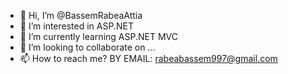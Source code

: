 - 👋 Hi, I’m @BassemRabeaAttia
- 👀 I’m interested in ASP.NET 
- 🌱 I’m currently learning ASP.NET MVC
- 💞️ I’m looking to collaborate on ...
- 📫 How to reach me? BY EMAIL: rabeabassem997@gmail.com

<!---
BassemRabeaAttia/BassemRabeaAttia is a ✨ special ✨ repository because its `README.md` (this file) appears on your GitHub profile.
You can click the Preview link to take a look at your changes.
--->
